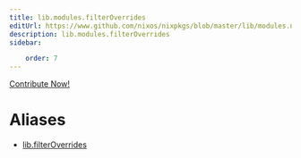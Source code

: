 ```yaml
---
title: lib.modules.filterOverrides
editUrl: https://www.github.com/nixos/nixpkgs/blob/master/lib/modules.nix#L934C21
description: lib.modules.filterOverrides
sidebar:

    order: 7
---
```


<a href="https://www.github.com/nixos/nixpkgs/blob/master/lib/modules.nix#L934C21">Contribute Now!</a>


# Aliases

- [lib.filterOverrides](./reference/lib/lib-filterOverrides)


